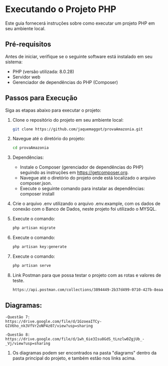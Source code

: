 # Executando o Projeto PHP

Este guia fornecerá instruções sobre como executar um projeto PHP em seu ambiente local.

## Pré-requisitos

Antes de iniciar, verifique se o seguinte software está instalado em seu sistema:

- PHP (versão utilizada: 8.0.28)
- Servidor web 
- Gerenciador de dependências do PHP (Composer)

## Passos para Execução

Siga as etapas abaixo para executar o projeto:

1. Clone o repositório do projeto em seu ambiente local:

   ```bash
   git clone https://github.com/jaquemaggot/provaAmazonia.git

2. Navegue até o diretório do projeto:

    ```bash
    cd provaAmazonia

3. Dependências:

    - Instale o Composer (gerenciador de dependências do PHP) seguindo as instruções em https://getcomposer.org.
    - Navegue até o diretório do projeto onde está localizado o arquivo composer.json.
    - Execute o seguinte comando para instalar as dependências:
        composer install

4. Crie o arquivo .env utilizando o arquivo .env.example, com os dados de conexão com o Banco de Dados, neste projeto foi utilizado o MYSQL.

5. Execute o comando:
    
    ```bash
    php artisan migrate

6. Execute o comando:

    ```bash
    php artisan key:generate

7. Execute o comando:

    ```bash
    php artisan serve

8. Link Postman para que possa testar o projeto com as rotas e valores de teste.

    ```bash
    https://api.postman.com/collections/3894449-2b37d499-0710-427b-8eaa-e75ba28e441f?access_key=PMAT-01H30NN6DP0RFBVD3HZ9NZR058

## Diagramas:

    -Questão 7:
    https://drive.google.com/file/d/1GzoeaITCy-GIV6ho_nk3VfVr2oNP4z07/view?usp=sharing

    -Questão 8:
    https://drive.google.com/file/d/1wh_6ie3Isu8GdS_tLnzlw0ZgjUb_-_Vj/view?usp=sharing

1. Os diagramas podem ser encontrados na pasta "diagrams" dentro da pasta principal do projeto, e também estão nos links acima.
